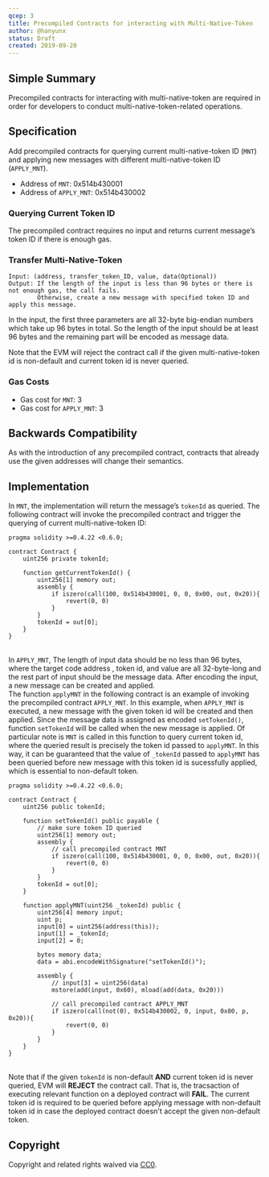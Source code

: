```yaml
---
qcep: 3
title: Precompiled Contracts for interacting with Multi-Native-Token
author: @hanyunx
status: Draft
created: 2019-09-20
---
```


## Simple Summary
Precompiled contracts for interacting with multi-native-token are required in order for developers to conduct multi-native-token-related operations.

## Specification
Add precompiled contracts for querying current multi-native-token ID (`MNT`) and applying new messages with different multi-native-token ID (`APPLY_MNT`).

- Address of `MNT`: 0x514b430001
- Address of `APPLY_MNT`: 0x514b430002

### Querying Current Token ID
The precompiled contract requires no input and returns current message’s token ID if there is enough gas.

### Transfer Multi-Native-Token
```
Input: (address, transfer_token_ID, value, data(Optional))
Output: If the length of the input is less than 96 bytes or there is not enough gas, the call fails.
        Otherwise, create a new message with specified token ID and apply this message.
```
In the input, the first three parameters are all 32-byte big-endian numbers which take up 96 bytes in total. So the length of the input should be at least 96 bytes and the remaining part will be encoded as message data.

Note that the EVM will reject the contract call if the given multi-native-token id is non-default and current token id is never queried.

### Gas Costs
- Gas cost for `MNT`: 3
- Gas cost for `APPLY_MNT`: 3

## Backwards Compatibility
As with the introduction of any precompiled contract, contracts that already use the given addresses will change their semantics.

## Implementation
In `MNT`, the implementation will return the message’s `tokenId` as queried.
The following contract will invoke the precompiled contract and trigger the querying of current multi-native-token ID:
```
pragma solidity >=0.4.22 <0.6.0;

contract Contract {
    uint256 private tokenId;

    function getCurrentTokenId() {
        uint256[1] memory out;
        assembly {
            if iszero(call(100, 0x514b430001, 0, 0, 0x00, out, 0x20)){
                revert(0, 0)
            }
        }
        tokenId = out[0];
    }
}
```

\
In `APPLY_MNT`, The length of input data should be no less than 96 bytes, where the target code address , token id, and value are all 32-byte-long and the rest part of input should be the message data.
After encoding the input, a new message can be created and applied. \
The function `applyMNT` in the following contract is an example of invoking the precompiled contract `APPLY_MNT`. In this example, when `APPLY_MNT` is executed, a new message with the given token id will be created and then applied. Since the message data is assigned as encoded `setTokenId()`, function `setTokenId` will be called when the new message is applied. Of particular note is `MNT` is called in this function to query current token id, where the queried result is precisely the token id passed to `applyMNT`. In this way, it can be guaranteed that the value of `_tokenId` passed to `applyMNT` has been queried before new message with this token id is sucessfully applied, which is essential to non-default token.
```
pragma solidity >=0.4.22 <0.6.0;

contract Contract {
    uint256 public tokenId;

    function setTokenId() public payable {
        // make sure token ID queried
        uint256[1] memory out;
        assembly {
            // call precompiled contract MNT
            if iszero(call(100, 0x514b430001, 0, 0, 0x00, out, 0x20)){
                revert(0, 0)
            }
        }
        tokenId = out[0];
    }

    function applyMNT(uint256 _tokenId) public {
        uint256[4] memory input;
        uint p;
        input[0] = uint256(address(this));
        input[1] = _tokenId;
        input[2] = 0;

        bytes memory data;
        data = abi.encodeWithSignature("setTokenId()");

        assembly {
            // input[3] = uint256(data)
            mstore(add(input, 0x60), mload(add(data, 0x20)))

            // call precompiled contract APPLY_MNT
            if iszero(call(not(0), 0x514b430002, 0, input, 0x80, p, 0x20)){
                revert(0, 0)
            }
        }
    }
}
```

\
Note that if the given `tokenId` is non-default **AND** current token id is never queried, EVM will **REJECT** the contract call. That is, the tracsaction of executing relevant function on a deployed contract will **FAIL**. The current token id is required to be queried before applying message with non-default token id in case the deployed contract doesn't accept the given non-default token.

## Copyright
Copyright and related rights waived via [CC0](https://creativecommons.org/publicdomain/zero/1.0/).
